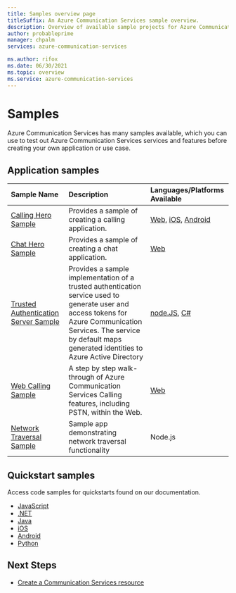 ```yaml
---
title: Samples overview page
titleSuffix: An Azure Communication Services sample overview.
description: Overview of available sample projects for Azure Communication Services.
author: probableprime
manager: chpalm
services: azure-communication-services

ms.author: rifox
ms.date: 06/30/2021
ms.topic: overview
ms.service: azure-communication-services
---
```

# Samples

Azure Communication Services has many samples available, which you can use to test out Azure Communication Services services and features before creating your own application or use case.

## Application samples

| Sample Name                                                                                          | Description                                                         | Languages/Platforms Available      |
| :--------------------------------------------------------------------------------------------------- | :------------------------------------------------------------------ | :--------------------------------- |
| [Calling Hero Sample](./calling-hero-sample.md)                                                | Provides a sample of creating a calling application.          | [Web](https://github.com/Azure-Samples/communication-services-web-calling-hero), [iOS](https://github.com/Azure-Samples/communication-services-ios-calling-hero), [Android](https://github.com/Azure-Samples/communication-services-android-calling-hero)                           |
| [Chat Hero Sample](./chat-hero-sample.md) | Provides a sample of creating a chat application. | [Web](https://github.com/Azure-Samples/communication-services-web-chat-hero)                    |
| [Trusted Authentication Server Sample](./trusted-auth-sample.md) | Provides a sample implementation of a trusted authentication service used to generate user and access tokens for Azure Communication Services. The service by default maps generated identities to Azure Active Directory | [node.JS](https://github.com/Azure-Samples/communication-services-authentication-hero-nodejs), [C#](https://github.com/Azure-Samples/communication-services-authentication-hero-csharp)
| [Web Calling Sample](./web-calling-sample.md)                                                        | A step by step walk-through of Azure Communication Services Calling features, including PSTN, within the Web. | [Web](https://github.com/Azure-Samples/communication-services-web-calling-tutorial/)                                |
| [Network Traversal Sample]( https://github.com/Azure-Samples/communication-services-network-traversal-hero) | Sample app demonstrating network traversal functionality          | Node.js 

## Quickstart samples
Access code samples for quickstarts found on our documentation.
 - [JavaScript](https://github.com/Azure-Samples/communication-services-javascript-quickstarts/)
 - [.NET](https://github.com/Azure-Samples/communication-services-dotnet-quickstarts/)
 - [Java](https://github.com/Azure-Samples/communication-services-java-quickstarts)
 - [iOS](https://github.com/Azure-Samples/communication-services-ios-quickstarts/)
 - [Android](https://github.com/Azure-Samples/communication-services-android-quickstarts/)
 - [Python](https://github.com/Azure-Samples/communication-services-python-quickstarts/)


## Next Steps

 - [Create a Communication Services resource](../quickstarts/create-communication-resource.md)
